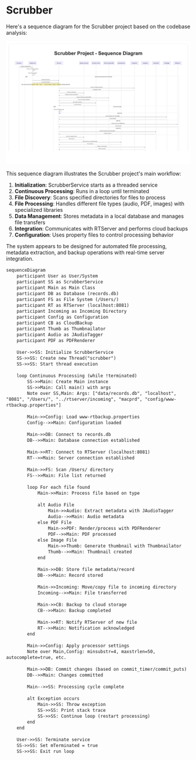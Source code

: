 # **Scrubber**

Here's a sequence diagram for the Scrubber project based on the codebase analysis:

![Sequence Diagram](scrubber_sequence_diagram.jpg)

This sequence diagram illustrates the Scrubber project's main workflow:

1. **Initialization**: ScrubberService starts as a threaded service
2. **Continuous Processing**: Runs in a loop until terminated
3. **File Discovery**: Scans specified directories for files to process
4. **File Processing**: Handles different file types (audio, PDF, images) with specialized libraries
5. **Data Management**: Stores metadata in a local database and manages file transfers
6. **Integration**: Communicates with RTServer and performs cloud backups
7. **Configuration**: Uses property files to control processing behavior

The system appears to be designed for automated file processing, metadata extraction, and backup operations with real-time server integration.

```mermaid
sequenceDiagram
    participant User as User/System
    participant SS as ScrubberService
    participant Main as Main Class
    participant DB as Database (records.db)
    participant FS as File System (/Users/)
    participant RT as RTServer (localhost:8081)
    participant Incoming as Incoming Directory
    participant Config as Configuration
    participant CB as CloudBackup
    participant Thumb as Thumbnailator
    participant Audio as JAudioTagger
    participant PDF as PDFRenderer

    User->>SS: Initialize ScrubberService
    SS->>SS: Create new Thread("scrubber")
    SS->>SS: Start thread execution
    
    loop Continuous Processing (while !terminated)
        SS->>Main: Create Main instance
        SS->>Main: Call main() with args
        Note over SS,Main: Args: ["data/records.db", "localhost", "8081", "/Users/", "../rtserver/incoming", "macprd", "config/www-rtbackup.properties"]
        
        Main->>Config: Load www-rtbackup.properties
        Config-->>Main: Configuration loaded
        
        Main->>DB: Connect to records.db
        DB-->>Main: Database connection established
        
        Main->>RT: Connect to RTServer (localhost:8081)
        RT-->>Main: Server connection established
        
        Main->>FS: Scan /Users/ directory
        FS-->>Main: File list returned
        
        loop For each file found
            Main->>Main: Process file based on type
            
            alt Audio File
                Main->>Audio: Extract metadata with JAudioTagger
                Audio-->>Main: Audio metadata
            else PDF File
                Main->>PDF: Render/process with PDFRenderer
                PDF-->>Main: PDF processed
            else Image File
                Main->>Thumb: Generate thumbnail with Thumbnailator
                Thumb-->>Main: Thumbnail created
            end
            
            Main->>DB: Store file metadata/record
            DB-->>Main: Record stored
            
            Main->>Incoming: Move/copy file to incoming directory
            Incoming-->>Main: File transferred
            
            Main->>CB: Backup to cloud storage
            CB-->>Main: Backup completed
            
            Main->>RT: Notify RTServer of new file
            RT-->>Main: Notification acknowledged
        end
        
        Main->>Config: Apply processor settings
        Note over Main,Config: minsubstr=4, maxstrlen=50, autocomplete=true, etc.
        
        Main->>DB: Commit changes (based on commit_timer/commit_puts)
        DB-->>Main: Changes committed
        
        Main-->>SS: Processing cycle complete
        
        alt Exception occurs
            Main->>SS: Throw exception
            SS->>SS: Print stack trace
            SS->>SS: Continue loop (restart processing)
        end
    end
    
    User->>SS: Terminate service
    SS->>SS: Set mTerminated = true
    SS->>SS: Exit run loop
```